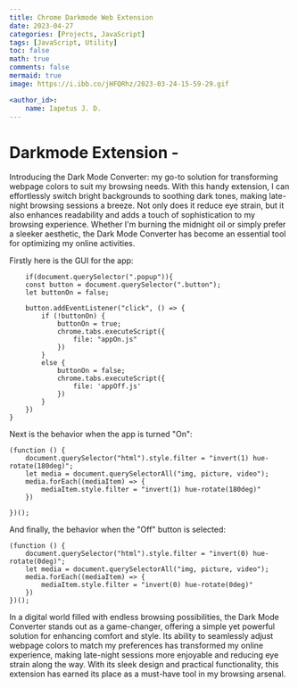 ```yaml
---
title: Chrome Darkmode Web Extension
date: 2023-04-27
categories: [Projects, JavaScript]
tags: [JavaScript, Utility]
toc: false
math: true
comments: false
mermaid: true
image: https://i.ibb.co/jHFQRhz/2023-03-24-15-59-29.gif

<author_id>:
    name: Iapetus J. D.
---
```

# Darkmode Extension - 

Introducing the Dark Mode Converter: my go-to solution for transforming webpage colors to suit my browsing needs. With this handy extension, I can effortlessly switch bright backgrounds to soothing dark tones, making late-night browsing sessions a breeze. Not only does it reduce eye strain, but it also enhances readability and adds a touch of sophistication to my browsing experience. Whether I'm burning the midnight oil or simply prefer a sleeker aesthetic, the Dark Mode Converter has become an essential tool for optimizing my online activities.

Firstly here is the GUI for the app:

```    
    if(document.querySelector(".popup")){
    const button = document.querySelector(".button");
    let buttonOn = false;
    
    button.addEventListener("click", () => {
        if (!buttonOn) {
            buttonOn = true;
            chrome.tabs.executeScript({
                file: "appOn.js"
            })
        }
        else {
            buttonOn = false;
            chrome.tabs.executeScript({
                file: 'appOff.js'
            })
        }
    })
} 

```

Next is the behavior when the app is turned "On":

```
(function () {
    document.querySelector("html").style.filter = "invert(1) hue-rotate(180deg)";
    let media = document.querySelectorAll("img, picture, video");
    media.forEach((mediaItem) => {
        mediaItem.style.filter = "invert(1) hue-rotate(180deg)"
    })

})();
```

And finally, the behavior when the "Off" button is selected:
```
(function () {
    document.querySelector("html").style.filter = "invert(0) hue-rotate(0deg)";
    let media = document.querySelectorAll("img, picture, video");
    media.forEach((mediaItem) => {
        mediaItem.style.filter = "invert(0) hue-rotate(0deg)"
    })
})();
```

In a digital world filled with endless browsing possibilities, the Dark Mode Converter stands out as a game-changer, offering a simple yet powerful solution for enhancing comfort and style. Its ability to seamlessly adjust webpage colors to match my preferences has transformed my online experience, making late-night sessions more enjoyable and reducing eye strain along the way. With its sleek design and practical functionality, this extension has earned its place as a must-have tool in my browsing arsenal.